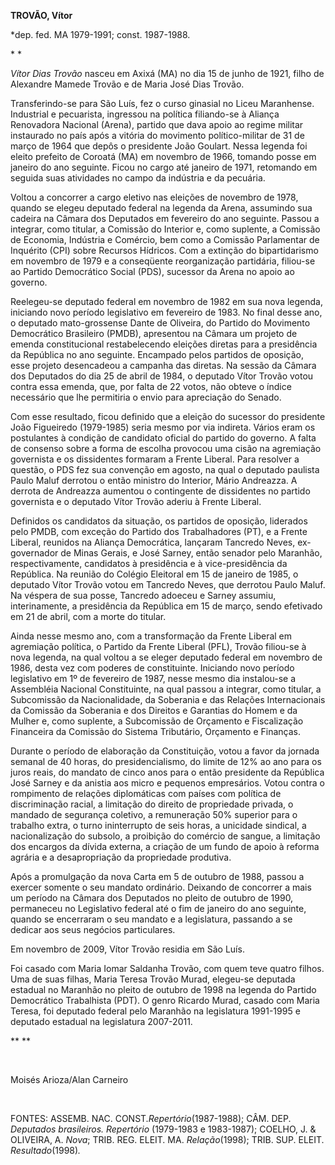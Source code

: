**TROVÃO, Vítor**

\*dep. fed. MA 1979-1991; const. 1987-1988.

* *

*Vítor Dias Trovão* nasceu em Axixá (MA) no dia 15 de junho de 1921,
filho de Alexandre Mamede Trovão e de Maria José Dias Trovão.

Transferindo-se para São Luís, fez o curso ginasial no Liceu Maranhense.
Industrial e pecuarista, ingressou na política filiando-se à Aliança
Renovadora Nacional (Arena), partido que dava apoio ao regime militar
instaurado no país após a vitória do movimento político-militar de 31 de
março de 1964 que depôs o presidente João Goulart. Nessa legenda foi
eleito prefeito de Coroatá (MA) em novembro de 1966, tomando posse em
janeiro do ano seguinte. Ficou no cargo até janeiro de 1971, retomando
em seguida suas atividades no campo da indústria e da pecuária.

Voltou a concorrer a cargo eletivo nas eleições de novembro de 1978,
quando se elegeu deputado federal na legenda da Arena, assumindo sua
cadeira na Câmara dos Deputados em fevereiro do ano seguinte. Passou a
integrar, como titular, a Comissão do Interior e, como suplente, a
Comissão de Economia, Indústria e Comércio, bem como a Comissão
Parlamentar de Inquérito (CPI) sobre Recursos Hídricos. Com a extinção
do bipartidarismo em novembro de 1979 e a conseqüente reorganização
partidária, filiou-se ao Partido Democrático Social (PDS), sucessor da
Arena no apoio ao governo.

Reelegeu-se deputado federal em novembro de 1982 em sua nova legenda,
iniciando novo período legislativo em fevereiro de 1983. No final desse
ano, o deputado mato-grossense Dante de Oliveira, do Partido do
Movimento Democrático Brasileiro (PMDB), apresentou na Câmara um projeto
de emenda constitucional restabelecendo eleições diretas para a
presidência da República no ano seguinte. Encampado pelos partidos de
oposição, esse projeto desencadeou a campanha das diretas. Na sessão da
Câmara dos Deputados do dia 25 de abril de 1984, o deputado Vítor Trovão
votou contra essa emenda, que, por falta de 22 votos, não obteve o
índice necessário que lhe permitiria o envio para apreciação do Senado.

Com esse resultado, ficou definido que a eleição do sucessor do
presidente João Figueiredo (1979-1985) seria mesmo por via indireta.
Vários eram os postulantes à condição de candidato oficial do partido do
governo. A falta de consenso sobre a forma de escolha provocou uma cisão
na agremiação governista e os dissidentes formaram a Frente Liberal.
Para resolver a questão, o PDS fez sua convenção em agosto, na qual o
deputado paulista Paulo Maluf derrotou o então ministro do Interior,
Mário Andreazza. A derrota de Andreazza aumentou o contingente de
dissidentes no partido governista e o deputado Vítor Trovão aderiu à
Frente Liberal.

Definidos os candidatos da situação, os partidos de oposição, liderados
pelo PMDB, com exceção do Partido dos Trabalhadores (PT), e a Frente
Liberal, reunidos na Aliança Democrática, lançaram Tancredo Neves,
ex-governador de Minas Gerais, e José Sarney, então senador pelo
Maranhão, respectivamente, candidatos à presidência e à vice-presidência
da República. Na reunião do Colégio Eleitoral em 15 de janeiro de 1985,
o deputado Vítor Trovão votou em Tancredo Neves, que derrotou Paulo
Maluf. Na véspera de sua posse, Tancredo adoeceu e Sarney assumiu,
interinamente, a presidência da República em 15 de março, sendo
efetivado em 21 de abril, com a morte do titular.

Ainda nesse mesmo ano, com a transformação da Frente Liberal em
agremiação política, o Partido da Frente Liberal (PFL), Trovão filiou-se
à nova legenda, na qual voltou a se eleger deputado federal em novembro
de 1986, desta vez com poderes de constituinte. Iniciando novo período
legislativo em 1º de fevereiro de 1987, nesse mesmo dia instalou-se a
Assembléia Nacional Constituinte, na qual passou a integrar, como
titular, a Subcomissão da Nacionalidade, da Soberania e das Relações
Internacionais da Comissão da Soberania e dos Direitos e Garantias do
Homem e da Mulher e, como suplente, a Subcomissão de Orçamento e
Fiscalização Financeira da Comissão do Sistema Tributário, Orçamento e
Finanças.

Durante o período de elaboração da Constituição, votou a favor da
jornada semanal de 40 horas, do presidencialismo, do limite de 12% ao
ano para os juros reais, do mandato de cinco anos para o então
presidente da República José Sarney e da anistia aos micro e pequenos
empresários. Votou contra o rompimento de relações diplomáticas com
países com política de discriminação racial, a limitação do direito de
propriedade privada, o mandado de segurança coletivo, a remuneração 50%
superior para o trabalho extra, o turno ininterrupto de seis horas, a
unicidade sindical, a nacionalização do subsolo, a proibição do comércio
de sangue, a limitação dos encargos da dívida externa, a criação de um
fundo de apoio à reforma agrária e a desapropriação da propriedade
produtiva.

Após a promulgação da nova Carta em 5 de outubro de 1988, passou a
exercer somente o seu mandato ordinário. Deixando de concorrer a mais um
período na Câmara dos Deputados no pleito de outubro de 1990, permaneceu
no Legislativo federal até o fim de janeiro do ano seguinte, quando se
encerraram o seu mandato e a legislatura, passando a se dedicar aos seus
negócios particulares.

Em novembro de 2009, Vítor Trovão residia em São Luís.

Foi casado com Maria Iomar Saldanha Trovão, com quem teve quatro filhos.
Uma de suas filhas, Maria Teresa Trovão Murad, elegeu-se deputada
estadual no Maranhão no pleito de outubro de 1998 na legenda do Partido
Democrático Trabalhista (PDT). O genro Ricardo Murad, casado com Maria
Teresa, foi deputado federal pelo Maranhão na legislatura 1991-1995 e
deputado estadual na legislatura 2007-2011.

** **

 

Moisés Arioza/Alan Carneiro

 

FONTES: ASSEMB. NAC. CONST.*Repertório*(1987-1988); CÂM. DEP. *Deputados
brasileiros. Repertório* (1979-1983 e 1983-1987); COELHO, J. & OLIVEIRA,
A. *Nova*; TRIB. REG. ELEIT. MA. *Relação*(1998); TRIB. SUP. ELEIT.
*Resultado*(1998)*.*

